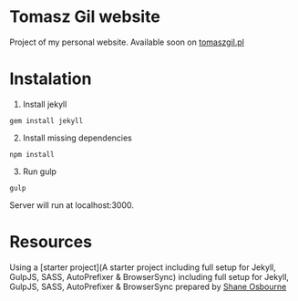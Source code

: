 Tomasz Gil website
==================

Project of my personal website.
Available soon on [tomaszgil.pl](http://tomaszgil.pl/)

# Instalation

1. Install jekyll
```
gem install jekyll
```
2. Install missing dependencies
```
npm install
```
3. Run gulp
```
gulp
```
Server will run at localhost:3000.

# Resources

Using a [starter project](A starter project including full setup for Jekyll, GulpJS, SASS, AutoPrefixer & BrowserSync) including full setup for Jekyll, GulpJS, SASS, AutoPrefixer & BrowserSync prepared by [Shane Osbourne](https://github.com/shakyShane)
